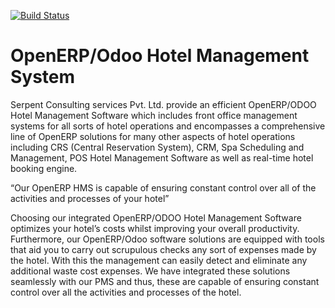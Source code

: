 [![Build Status](https://travis-ci.org/JayVora-SerpentCS/OdooHotelManagementSystem.svg?branch=8.0)](https://travis-ci.org/JayVora-SerpentCS/OdooHotelManagementSystem)


OpenERP/Odoo Hotel Management System
====================================

Serpent Consulting services Pvt. Ltd. provide an efficient OpenERP/ODOO Hotel Management Software which includes front office management systems for all sorts of hotel operations and encompasses a comprehensive line of OpenERP solutions for many other aspects of hotel operations including CRS (Central Reservation System), CRM, Spa Scheduling and Management, POS Hotel Management Software as well as real-time hotel booking engine.

“Our OpenERP HMS is capable of ensuring constant control over all of the activities and processes of your hotel”
 

Choosing our integrated OpenERP/ODOO Hotel Management Software optimizes your hotel’s costs whilst improving your overall productivity. Furthermore, our OpenERP/Odoo software solutions are equipped with tools that aid you to carry out scrupulous checks any sort of expenses made by the hotel. With this the management can easily detect and eliminate any additional waste cost expenses. We have integrated these solutions seamlessly with our PMS and thus, these are capable of ensuring constant control over all the activities and processes of the hotel.

